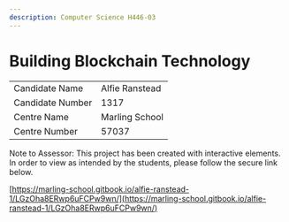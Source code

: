 ```yaml
---
description: Computer Science H446-03
---
```


# Building Blockchain Technology

|                  |                |
| ---------------- | -------------- |
| Candidate Name   | Alfie Ranstead |
| Candidate Number | 1317           |
| Centre Name      | Marling School |
| Centre Number    | 57037          |

Note to Assessor: This project has been created with interactive elements. In order to view as intended by the students, please follow the secure link below.

[https://marling-school.gitbook.io/alfie-ranstead-1/LGzOha8ERwp6uFCPw9wn/](https://marling-school.gitbook.io/alfie-ranstead-1/LGzOha8ERwp6uFCPw9wn/)

